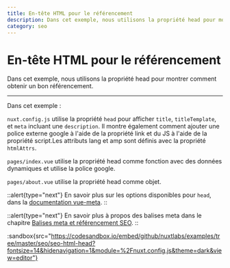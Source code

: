 ```yaml
---
title: En-tête HTML pour le référencement
description: Dans cet exemple, nous utilisons la propriété head pour montrer comment obtenir un bon référencement.
category: seo
---
```

# En-tête HTML pour le référencement

Dans cet exemple, nous utilisons la propriété head pour montrer comment obtenir un bon référencement.

---

Dans cet exemple :

`nuxt.config.js` utilise la propriété `head` pour afficher `title`, `titleTemplate`, et `meta` incluant une `description`. Il montre également comment ajouter une police externe google à l'aide de la propriété link et du JS à l'aide de la propriété script.Les attributs lang et amp sont définis avec la propriété `htmlAttrs`.

`pages/index.vue` utilise la propriété head comme fonction avec des données dynamiques et utilise la police google.

`pages/about.vue` utilise la propriété head comme objet.

::alert{type="next"}
En savoir plus sur les options disponibles pour `head`, dans la [documentation vue-meta](https://vue-meta.nuxtjs.org/api/#metainfo-properties).
::

::alert{type="next"}
En savoir plus à propos des balises meta dans le chapitre [Balises meta et référencement SEO](/docs/features/meta-tags-seo).
::

:sandbox{src="https://codesandbox.io/embed/github/nuxtlabs/examples/tree/master/seo/seo-html-head?fontsize=14&hidenavigation=1&module=%2Fnuxt.config.js&theme=dark&view=editor"}
